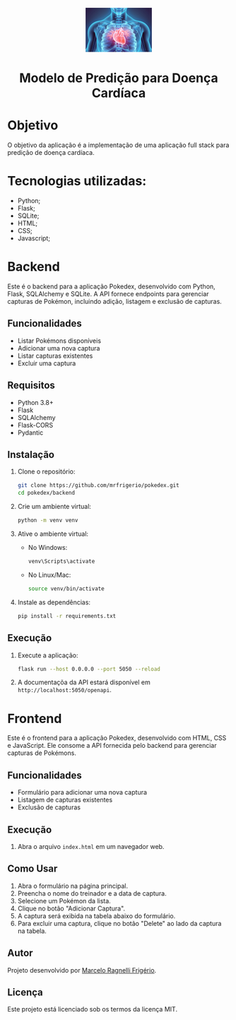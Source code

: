 <p align="center">
  <img src="frontend/assets/heart.png" alt="Pokemon Logo" width="150">
</p>

<h1 align="center">
 Modelo de Predição para Doença Cardíaca
</h1>

# Objetivo

O objetivo da aplicação é a implementação de uma aplicação full stack para predição de doença cardíaca.

# Tecnologias utilizadas:

- Python;
- Flask;
- SQLite;
- HTML;
- CSS;
- Javascript;

# Backend

Este é o backend para a aplicação Pokedex, desenvolvido com Python, Flask, SQLAlchemy e SQLite. A API fornece endpoints para gerenciar capturas de Pokémon, incluindo adição, listagem e exclusão de capturas.

## Funcionalidades

- Listar Pokémons disponíveis
- Adicionar uma nova captura
- Listar capturas existentes
- Excluir uma captura

## Requisitos

- Python 3.8+
- Flask
- SQLAlchemy
- Flask-CORS
- Pydantic

## Instalação

1. Clone o repositório:

   ```bash
   git clone https://github.com/mrfrigerio/pokedex.git
   cd pokedex/backend
   ```

2. Crie um ambiente virtual:

   ```bash
   python -m venv venv
   ```

3. Ative o ambiente virtual:

   - No Windows:
     ```bash
     venv\Scripts\activate
     ```
   - No Linux/Mac:
     ```bash
     source venv/bin/activate
     ```

4. Instale as dependências:
   ```bash
   pip install -r requirements.txt
   ```

## Execução

1. Execute a aplicação:

   ```bash
   flask run --host 0.0.0.0 --port 5050 --reload
   ```

2. A documentaçõa da API estará disponível em `http://localhost:5050/openapi`.

# Frontend

Este é o frontend para a aplicação Pokedex, desenvolvido com HTML, CSS e JavaScript. Ele consome a API fornecida pelo backend para gerenciar capturas de Pokémons.

## Funcionalidades

- Formulário para adicionar uma nova captura
- Listagem de capturas existentes
- Exclusão de capturas

## Execução

1. Abra o arquivo `index.html` em um navegador web.

## Como Usar

1. Abra o formulário na página principal.
2. Preencha o nome do treinador e a data de captura.
3. Selecione um Pokémon da lista.
4. Clique no botão "Adicionar Captura".
5. A captura será exibida na tabela abaixo do formulário.
6. Para excluir uma captura, clique no botão "Delete" ao lado da captura na tabela.

## Autor

Projeto desenvolvido por [Marcelo Ragnelli Frigério](https://www.linkedin.com/in/marceloragnelli/).

## Licença

Este projeto está licenciado sob os termos da licença MIT.
